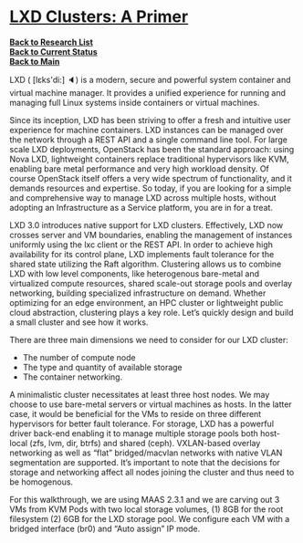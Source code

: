 # **[LXD Clusters: A Primer](https://ubuntu.com/blog/lxd-clusters-a-primer)**

**[Back to Research List](../../../research_list.md)**\
**[Back to Current Status](../../../../development/status/weekly/current_status.md)**\
**[Back to Main](../../../../README.md)**

LXD ( [lɛks'di:] 🔈) is a modern, secure and powerful system container and virtual machine manager. It provides a unified experience for running and managing full Linux systems inside containers or virtual machines.

Since its inception, LXD has been striving to offer a fresh and intuitive user experience for machine containers. LXD instances can be managed over the network through a REST API and a single command line tool. For large scale LXD deployments, OpenStack has been the standard approach: using Nova LXD, lightweight containers replace traditional hypervisors like KVM, enabling bare metal performance and very high workload density. Of course OpenStack itself offers a very wide spectrum of functionality, and it demands resources and expertise. So today, if you are looking for a simple and comprehensive way to manage LXD across multiple hosts, without adopting an Infrastructure as a Service platform, you are in for a treat.

LXD 3.0 introduces native support for LXD clusters. Effectively, LXD now crosses server and VM boundaries, enabling the management of instances uniformly using the lxc client or the REST API. In order to achieve high availability for its control plane, LXD implements fault tolerance for the shared state utilizing the Raft algorithm. Clustering allows us to combine LXD with low level components, like heterogenous bare-metal and virtualized compute resources, shared scale-out storage pools and overlay networking, building specialized infrastructure on demand. Whether optimizing for an edge environment, an HPC cluster or lightweight public cloud abstraction, clustering plays a key role. Let’s quickly design and build a small cluster and see how it works.

There are three main dimensions we need to consider for our LXD cluster:

- The number of compute node
- The type and quantity of available storage
- The container networking.

A minimalistic cluster necessitates at least three host nodes. We may choose to use bare-metal servers or virtual machines as hosts. In the latter case, it would be beneficial for the VMs to reside on three different hypervisors for better fault tolerance. For storage, LXD has a powerful driver back-end enabling it to manage multiple storage pools both host-local (zfs, lvm, dir, btrfs) and shared (ceph). VXLAN-based overlay networking as well as “flat” bridged/macvlan networks with native VLAN segmentation are supported. It’s important to note that the decisions for storage and networking affect all nodes joining the cluster and thus need to be homogenous.

For this walkthrough, we are using MAAS 2.3.1 and we are carving out 3 VMs from KVM Pods with two local storage volumes, (1) 8GB for the root filesystem (2) 6GB for the LXD storage pool. We configure each VM with a bridged interface (br0) and “Auto assign” IP mode.